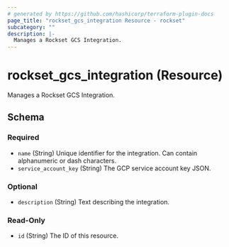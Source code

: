 ```yaml
---
# generated by https://github.com/hashicorp/terraform-plugin-docs
page_title: "rockset_gcs_integration Resource - rockset"
subcategory: ""
description: |-
  Manages a Rockset GCS Integration.
---
```


# rockset_gcs_integration (Resource)

Manages a Rockset GCS Integration.



<!-- schema generated by tfplugindocs -->
## Schema

### Required

- `name` (String) Unique identifier for the integration. Can contain alphanumeric or dash characters.
- `service_account_key` (String) The GCP service account key JSON.

### Optional

- `description` (String) Text describing the integration.

### Read-Only

- `id` (String) The ID of this resource.
